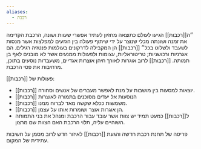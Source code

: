 ```yaml
---
aliases:
  - רכבת
---
```

״ה[[רכבות]] הגיעו לעולם כתוצאה מחזיון לעתיד אפשרי שעוות ושונה, הרכבת הקדימה את זמנה ושונתה מכלי שנוצר על ידי שיתוף פעולה בין הגזעים למפלצות אשר מנסות לשעבד ולשלוט בכל״
[[רכבות]] הן המקבילה לדרקונים בעולמות פנטזיה רגילים.
הם אגרניות ורכושניות; טריטוראליות, עצומות ולפעולות ממנעים אשר לא מובנים לאף בן תמותה.
[[רכבות]] לרוב אוגרות לאורך חיהן אוצרות אגדיים, משעבדות נוסעים בתוכן, מרחיבות את פסי הרכבת.

פעולות של [[רכבות]]:
- [[רכבות]]  יוצאות למסעות בין מושבות על מנת לאפשר מעברים של אנשים וסחורה.
- [[רכבות]]  הנוסעות אל יעדים מסוכנים בתמורה לאוצרות 
- [[רכבות]] משמשות ככלא שקשה מאד לברוח ממנו.
- [[רכבות]] הן אוגרות אוצר ושומרות אותו על עצמן.
- ל[[רכבות]] כמעט תמיד יש צוות אשר עובד עבור הרכבת ומנהל את בני התמותה השוהיים עליה, תלוי הרכבת האם הצוות שם מרצון.

פריסה של תחנת רכבת חדשה והגעת [[רכבות]] לאיזור חדש לרוב מסמן על חשיבות עתידית של המקום.